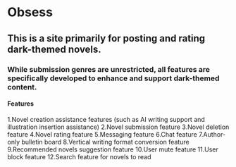 # Obsess

## This is a site primarily for posting and rating dark-themed novels.

### While submission genres are unrestricted, all features are specifically developed to enhance and support dark-themed content.

#### Features

1.Novel creation assistance features (such as AI writing support and illustration insertion assistance)
2.Novel submission feature
3.Novel deletion feature
4.Novel rating feature
5.Messaging feature
6.Chat feature
7.Author-only bulletin board
8.Vertical writing format conversion feature
9.Recommended novels suggestion feature
10.User mute feature
11.User block feature
12.Search feature for novels to read
